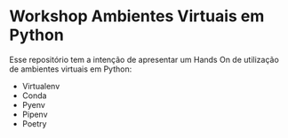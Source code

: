 # Workshop Ambientes Virtuais em Python

Esse repositório tem a intenção de apresentar um Hands On de utilização de ambientes virtuais em Python:

* Virtualenv
* Conda
* Pyenv
* Pipenv
* Poetry